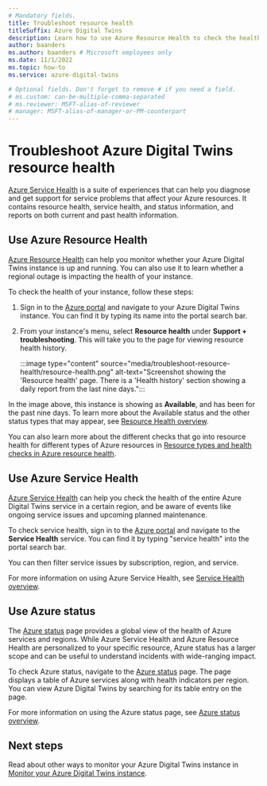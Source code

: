 ```yaml
---
# Mandatory fields.
title: Troubleshoot resource health
titleSuffix: Azure Digital Twins
description: Learn how to use Azure Resource Health to check the health of your Azure Digital Twins instance.
author: baanders
ms.author: baanders # Microsoft employees only
ms.date: 11/1/2022
ms.topic: how-to
ms.service: azure-digital-twins

# Optional fields. Don't forget to remove # if you need a field.
# ms.custom: can-be-multiple-comma-separated
# ms.reviewer: MSFT-alias-of-reviewer
# manager: MSFT-alias-of-manager-or-PM-counterpart
---
```


# Troubleshoot Azure Digital Twins resource health

[Azure Service Health](../service-health/index.yml) is a suite of experiences that can help you diagnose and get support for service problems that affect your Azure resources. It contains resource health, service health, and status information, and reports on both current and past health information.

## Use Azure Resource Health

[Azure Resource Health](../service-health/resource-health-overview.md) can help you monitor whether your Azure Digital Twins instance is up and running. You can also use it to learn whether a regional outage is impacting the health of your instance.

To check the health of your instance, follow these steps:

1. Sign in to the [Azure portal](https://portal.azure.com) and navigate to your Azure Digital Twins instance. You can find it by typing its name into the portal search bar. 

2. From your instance's menu, select **Resource health** under **Support + troubleshooting**. This will take you to the page for viewing resource health history. 

    :::image type="content" source="media/troubleshoot-resource-health/resource-health.png" alt-text="Screenshot showing the 'Resource health' page. There is a 'Health history' section showing a daily report from the last nine days.":::

In the image above, this instance is showing as **Available**, and has been for the past nine days. To learn more about the Available status and the other status types that may appear, see [Resource Health overview](../service-health/resource-health-overview.md).

You can also learn more about the different checks that go into resource health for different types of Azure resources in [Resource types and health checks in Azure resource health](../service-health/resource-health-checks-resource-types.md).

## Use Azure Service Health

[Azure Service Health](../service-health/service-health-overview.md) can help you check the health of the entire Azure Digital Twins service in a certain region, and be aware of events like ongoing service issues and upcoming planned maintenance.

To check service health, sign in to the [Azure portal](https://portal.azure.com) and navigate to the **Service Health** service. You can find it by typing "service health" into the portal search bar. 

You can then filter service issues by subscription, region, and service.

For more information on using Azure Service Health, see [Service Health overview](../service-health/service-health-overview.md).

## Use Azure status

The [Azure status](../service-health/azure-status-overview.md) page provides a global view of the health of Azure services and regions. While Azure Service Health and Azure Resource Health are personalized to your specific resource, Azure status has a larger scope and can be useful to understand incidents with wide-ranging impact.

To check Azure status, navigate to the [Azure status](https://azure.status.microsoft/status/) page. The page displays a table of Azure services along with health indicators per region. You can view Azure Digital Twins by searching for its table entry on the page.

For more information on using the Azure status page, see [Azure status overview](../service-health/azure-status-overview.md).

## Next steps

Read about other ways to monitor your Azure Digital Twins instance in [Monitor your Azure Digital Twins instance](how-to-monitor.md).
